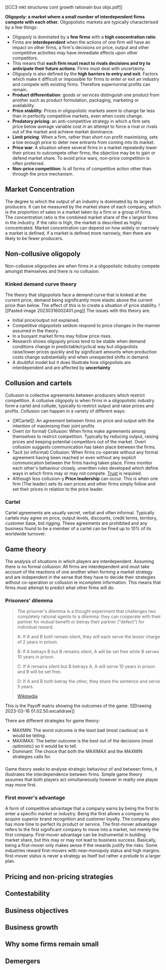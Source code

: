 
[[CC3 mkt structures cont growth rationaln bus objs.pdf]]

**Oligopoly: a market where a small number of interdependent firms compete with each other.**
Oligopolistic markets are typically characterised by a few things:
- Oligopoly is dominated by a **few firms** with a **high concentration ratio**. 
- Firms are **interdependent** when the actions of one firm will have an impact on other firms, a firm's decisions on price, output and other competitive activities may have immediate effects upon other competitors. 
- This means that **each firm must react to rivals decisions and try to anticipate their future actions**. Firms must deal with uncertainty. 
- Oligopoly is also defined by the **high barriers to entry and exit**. Factors which make it difficult or impossible for firms to enter or exit an industry and compete with existing firms. Therefore supernormal profits can remain.
- **Product differentiation**: goods or services distinguish one product from another such as product formulation, packaging, marketing or availability. 
- **Price stability**: Prices in oligopolistic markets seem to change far less than in perfectly competitive markets, even when costs change.
- **Predatory pricing**: an anti-competitive strategy in which a firm sets price below average variable cost in an attempt to force a rival or rivals out of the market and achieve market dominance.
- **Limit pricing**: When a firm, rather than short run profit maximising, sets a low enough price to deter new entrants from coming into its market.
- **Price war**: A situation where several firms in a market repeatedly lower their prices to outcompete other firms; the objective may be to gain or defend market share. To avoid price wars, non-price competition is often preferred.
- **Non-price competition**: Is all forms of competitive action other than through the price mechanism. 

## Market Concentration
The degree to which the output of an industry is dominated by its largest producers.
It can be measured by the market share of each company, which is the proportion of sales in a market taken by a firm or a group of firms. 
The concentration ratio is the combined market share of the x largest firms in the industry. If the ratio is high, the market is described as highly concentrated. Market concentration can depend on how widely or narrowly a market is defined, if a market is defined more narrowly, then there are likely to be fewer producers.

## Non-collusive oligopoly 
Non-collusive oligopolies are when firms in a oligopolistic industry compete amongst themselves and there is no collusion. 

### Kinked demand curve theory
The theory that oligopolists face a demand curve that is kinked at the current price, demand being significantly more elastic above the current price than below. The effect of this is to create a situation of price stability. 
![[Pasted image 20230316002401.png]]
The issues with this theory are:
- Initial price/output not explained.
- Competitive oligopolists seldom respond to price changes in the manner assumed in the theory.
- In a buoyant market firms may follow price rises.
- Research shows oligopoly prices tend to be stable when demand conditions change in predictable/cyclical way but oligopolists raise/lower prices quickly and by significant amounts when production costs change substantially and when unexpected shifts in demand.
- A doubtful model but it does illustrate how oligopolists are interdependent and are affected by **uncertainty** 

## Collusion and cartels
Collusion is collective agreements between producers which restrict competition. A collusive oligopoly is when firms in a oligopolistic industry form a cartel and collude, typically to restrict output and raise prices and profits. Collusion can happen in a variety of different ways:
- [[#Cartel]]: An agreement between firms on price and output with the intention of maximising their joint profits 
- Overt (or formal) Collusion: When firms make agreements among themselves to restrict competition. Typically by reducing output, raising prices and keeping potential competitors out of the market. Overt collusion suggests communication has taken place between the firms.
- Tacit (or informal) Collusion: When firms co-operate without any formal agreement having been reached or even without any explicit communication between the firms having taken place. Firms monitor each other's behaviour closely, unwritten rules developed which define ways in which firms may or may not compete. [Trust](https://ncase.me/trust/ "https://ncase.me/trust/") is required.
- Although less collusion-y **Price leadership** can occur. This is when one firm (The leader) sets its own prices and other firms simply follow and set their prices in relation to the price leader.

### Cartel
Cartel agreements are usually secret, verbal and often informal. Typically cartels may agree on price, output levels, discounts, credit terms, territory, customer base, bid rigging. These agreements are prohibited and any business found to be a member of a cartel can be fined up to 10% of its worldwide turnover.  

## Game theory 
The analysis of situations in which players are interdependent. 
Assuming there is no formal collusion: All firms are interdependent and must take account of the reactions of one another when forming a market strategy and are independent in the sense that they have to decide their strategies without co-operation or collusion ie incomplete information. This means that firms must attempt to predict what other firms will do. 

### Prisoners' dilemma
> The prisoner's dilemma is a thought experiment that challenges two completely rational agents to a dilemma: they can cooperate with their partner for mutual benefit or betray their partner ("defect") for individual reward.
>
> A: If A and B both remain silent, they will each serve the lesser charge of 2 years in prison.
>
> B: If A betrays B but B remains silent, A will be set free while B serves 10 years in prison.
>
> C: If A remains silent but B betrays A, A will serve 10 years in prison and B will be set free.
>
> D: If A and B both betray the other, they share the sentence and serve 5 years. 
>
> [Wikipedia](https://en.wikipedia.org/wiki/Prisoner's%20dilemma)

This is the Payoff matrix showing the outcomes of the game.
![[Drawing 2023-03-16 01.02.50.excalidraw]]

There are different strategies for game theory:
- MAXMIN: The worst outcome is the least bad (most cautious) so it would be telling.
- MAXIMAX: The better outcome is the best out of the decisions (most optimistic) so it would be to tell.
- Dominant: The choice that both the MAXIMAX and the MAXMIN strategies calls for.


### 
Game theory seeks to analyse strategic behaviour of and between firms, it illustrates the interdependence between firms. 
Simple game theory assumes that both players act simultaneously however in reality one player may move first. 

### First mover's advantage
A form of competitive advantage that a company earns by being the first to enter a specific market or industry. Being the first allows a company to acquire superior brand recognition and customer loyalty. The company also has more time to perfect its product or service. The first-mover advantage refers to the first significant company to move into a market, not merely the first company. First-mover advantage can be instrumental in building market share, but this may or may not lead to business success. Basically, being a first-mover only makes sense if the rewards justify the risks. Some industries reward first-movers with near-monopoly status and high margins. first-mover status is never a strategy as itself but rather a prelude to a larger plan. 

## Pricing and non-pricing strategies 

## Contestability 

## Business objectives 

## Business growth 

## Why some firms remain small

## Demergers


